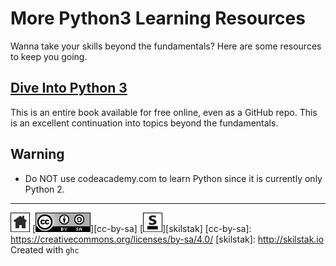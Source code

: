 # More Python3 Learning Resources

Wanna take your skills beyond the fundamentals? Here are some
resources to keep you going.

## [Dive Into Python 3](http://www.diveintopython3.net)

This is an entire book available for free online, even as a GitHub
repo. This is an excellent continuation into topics beyond the
fundamentals.

## Warning

* Do NOT use codeacademy.com to learn Python since it is currently
  only Python 2.
 
---
[![home](/assets/home-bw.png)](/README.md)
[![cc-by-sa](/assets/cc-by-sa.png)][cc-by-sa]
[![skilstak](/assets/skilstak-logo-bw.png)][skilstak]
[cc-by-sa]: https://creativecommons.org/licenses/by-sa/4.0/
[skilstak]: http://skilstak.io
Created with `ghc`


